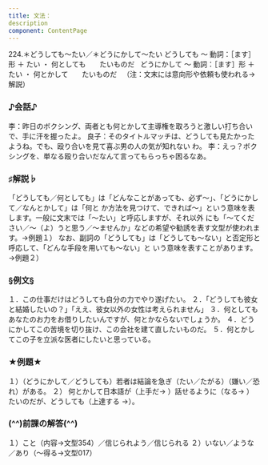 ```yaml
---
title: 文法：
description
component: ContentPage
---
```



224.＊どうしても～たい／＊どうにかして～たい
どうしても ～ 動詞：［ます］形 ＋ たい ・
何としても       たいものだ  
どうにかして ～ 動詞：［ます］形 ＋ たい ・
何とかして       たいものだ  
（注：文末には意向形や依頼も使われる→解説）
### ♪会話♪
李：昨日のボクシング、両者とも何とかして主導権を取ろうと激しい打ち合いで、手に汗を握ったよ。
良子：そのタイトルマッチは、どうしても見たかったようね。でも、殴り合いを見て喜ぶ男の人の気が知れない わ。
李：えっ？ボクシングを、単なる殴り合いだなんて言ってもらっちゃ困るなあ。
### ♯解説♭
「どうしても／何としても」は「どんなことがあっても、必ず～」、「どうにかして／なんとかして」は「何と か方法を見つけて、できれば～」という意味を表します。一般に文末では「～たい」と呼応しますが、それ以外 にも「～てください／～（よ）うと思う／～ませんか」などの希望や勧誘を表す文型が使われます。→例題１）
なお、副詞の「どうしても」は「どうしても～ない」と否定形と呼応して、「どんな手段を用いても～ない」と いう意味を表すことがあります。→例題２）
### §例文§
１．この仕事だけはどうしても自分の力でやり遂げたい。
２．「どうしても彼女と結婚したいの？」「ええ、彼女以外の女性は考えられません」
３．何としてもあなたのお力をお借りしたいんですが、何とかならないでしょうか。
４．どうにかしてこの苦境を切り抜け、この会社を建て直したいものだ。
５．何とかしてこの子を立派な医者にしたいと思っている。
### ★例題★
１）（どうにかして／どうしても）若者は結論を急ぎ（たい／たがる）（嫌い／恐れ）がある。
２） 何とかして日本語が（上手だ→ ）話せるように（なる→ ）たいのだが、どうしても（上達する
→）。
### (^^)前課の解答(^^)
１）こと（内容→文型354）／信じられよう／信じられる
２）いない／ような／あり（～得る→文型017）
